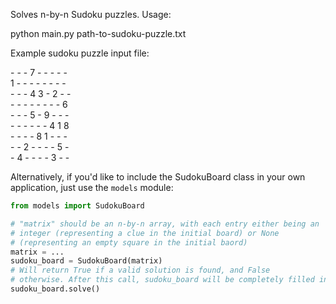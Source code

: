Solves n-by-n Sudoku puzzles. Usage:

python main.py path-to-sudoku-puzzle.txt

Example sudoku puzzle input file:

\- \- \- 7 \- \- \- \- \-  
1 \- \- \- \- \- \- \- \-  
\- \- \- 4 3 \- 2 \- \-  
\- \- \- \- \- \- \- \- 6  
\- \- \- 5 \- 9 \- \- \-  
\- \- \- \- \- \- 4 1 8  
\- \- \- \- 8 1 \- \- \-  
\- \- 2 \- \- \- \- 5 \-  
\- 4 \- \- \- \- 3 \- \-  

Alternatively, if you'd like to include the SudokuBoard class in your
own application, just use the `models` module:

```python
from models import SudokuBoard

# "matrix" should be an n-by-n array, with each entry either being an
# integer (representing a clue in the initial board) or None
# (representing an empty square in the initial baord)
matrix = ...
sudoku_board = SudokuBoard(matrix)
# Will return True if a valid solution is found, and False
# otherwise. After this call, sudoku_board will be completely filled in.
sudoku_board.solve()
```
